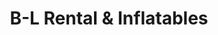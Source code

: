---
title: "B-L Rental & Inflatables"
url: /batesburg-leesville/b-l-rental-and-inflatables/
shop: storage rental
---